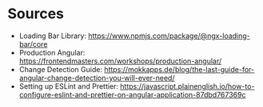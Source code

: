 # Sources

- Loading Bar Library: https://www.npmjs.com/package/@ngx-loading-bar/core
- Production Angular: https://frontendmasters.com/workshops/production-angular/
- Change Detection Guide: https://mokkapps.de/blog/the-last-guide-for-angular-change-detection-you-will-ever-need/
- Setting up ESLint and Prettier: https://javascript.plainenglish.io/how-to-configure-eslint-and-prettier-on-angular-application-87dbd767369c
